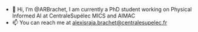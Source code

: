 - 👋 Hi, I’m @ARBrachet, I am currently a PhD student working on Physical Informed AI at CentraleSupélec MICS and AIMAC
- 📫 You can reach me at alexisraja.brachet@centralesupelec.fr
